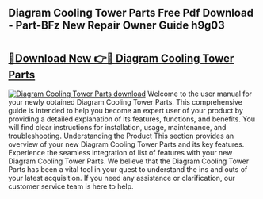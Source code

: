 ## Diagram Cooling Tower Parts Free Pdf Download - Part-BFz New Repair Owner Guide h9g03

# <h2><a href="http://dfqnt4.blite.top/?on=Diagram+Cooling+Tower+Parts">🔗Download New 👉🔴 Diagram Cooling Tower Parts</a></h2>

[![Diagram Cooling Tower Parts download](https://i.imgur.com/lujVjoI.png)](http://dfqnt4.blite.top/?on=Diagram+Cooling+Tower+Parts)
Welcome to the user manual for your newly obtained Diagram Cooling Tower Parts. This comprehensive guide is intended to help you become an expert user of your product by providing a detailed explanation of its features, functions, and benefits. You will find clear instructions for installation, usage, maintenance, and troubleshooting. Understanding the Product This section provides an overview of your new Diagram Cooling Tower Parts and its key features. Experience the seamless integration of list of features with your new Diagram Cooling Tower Parts. We believe that the Diagram Cooling Tower Parts has been a vital tool in your quest to understand the ins and outs of your latest acquisition. If you need any assistance or clarification, our customer service team is here to help.
